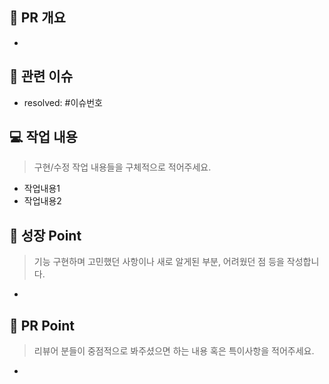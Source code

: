 ## 🚀 PR 개요
<!-- PR 간략 설명 -->
- 

## 🔗 관련 이슈
- resolved: #이슈번호

## 💻 작업 내용
> 구현/수정 작업 내용들을 구체적으로 적어주세요.
<!-- 메인 페이지의 lazy loading을 ~을 이용하여 구현하였다. 등 -->
- 작업내용1
- 작업내용2
## 🎁 성장 Point
> 기능 구현하며 고민했던 사항이나 새로 알게된 부분, 어려웠던 점 등을 작성합니다.
- 
## 📌 PR Point
> 리뷰어 분들이 중점적으로 봐주셨으면 하는 내용 혹은 특이사항을 적어주세요.
<!-- 변경사항이 큰 경우, 오류 문제 등으로 불안한 경우, 논의 사항 등 -->
- 
